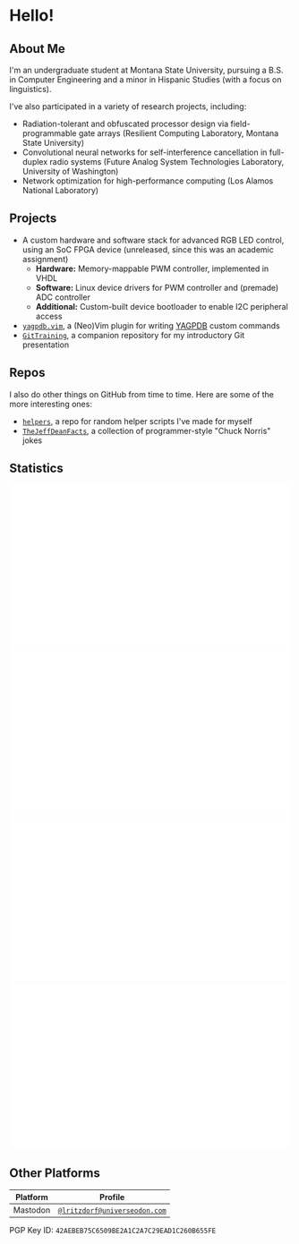 # Hello!

## About Me

I'm an undergraduate student at Montana State University, pursuing a B.S. in Computer Engineering and a minor in Hispanic Studies (with a focus on linguistics).

I've also participated in a variety of research projects, including:
- Radiation-tolerant and obfuscated processor design via field-programmable gate arrays (Resilient Computing Laboratory, Montana State University)
- Convolutional neural networks for self-interference cancellation in full-duplex radio systems (Future Analog System Technologies Laboratory, University of Washington)
- Network optimization for high-performance computing (Los Alamos National Laboratory)

## Projects

- A custom hardware and software stack for advanced RGB LED control, using an SoC FPGA device
  (unreleased, since this was an academic assignment)
  - **Hardware:** Memory-mappable PWM controller, implemented in VHDL
  - **Software:** Linux device drivers for PWM controller and (premade) ADC controller
  - **Additional:** Custom-built device bootloader to enable I2C peripheral access
- [`yagpdb.vim`](https://github.com/l-zeuch/yagpdb.vim),
  a (Neo)Vim plugin for writing [YAGPDB](https://yagpdb.xyz) custom commands
- [`GitTraining`](https://github.com/LRitzdorf/GitTraining),
  a companion repository for my introductory Git presentation

## Repos

I also do other things on GitHub from time to time. Here are some of the more interesting ones:

- [`helpers`](https://github.com/LRitzdorf/helpers),
  a repo for random helper scripts I've made for myself
- [`TheJeffDeanFacts`](https://github.com/LRitzdorf/TheJeffDeanFacts),
  a collection of programmer-style "Chuck Norris" jokes

## Statistics

![GitHub stats block: overview](https://raw.githubusercontent.com/LRitzdorf/github-stats/master/generated/overview.svg#gh-dark-mode-only)
![](https://raw.githubusercontent.com/LRitzdorf/github-stats/master/generated/overview.svg#gh-light-mode-only)
![GitHub stats block: languages](https://raw.githubusercontent.com/LRitzdorf/github-stats/master/generated/languages.svg#gh-dark-mode-only)
![](https://raw.githubusercontent.com/LRitzdorf/github-stats/master/generated/languages.svg#gh-light-mode-only)

## Other Platforms

| Platform | Profile |
|-|-|
| Mastodon | <a rel="me" href="https://universeodon.com/@lritzdorf">`@lritzdorf@universeodon.com`</a> |

PGP Key ID: `42AEBEB75C6509BE2A1C2A7C29EAD1C260B655FE`

